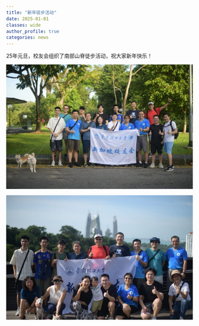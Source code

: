 ```yaml
---
title: "新年徒步活动"
date: 2025-01-01
classes: wide
author_profile: true
categories: news
---
```


25年元旦，校友会组织了南部山脊徒步活动，祝大家新年快乐！

![](/assets/images/20250101a.jpg)

![](/assets/images/20250101b.jpg)
